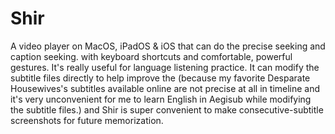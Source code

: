 # Shir
A video player on MacOS, iPadOS &amp; iOS that can do the precise seeking and caption seeking. 
with keyboard shortcuts and comfortable, powerful gestures.
It's really useful for language listening practice.
It can modify the subtitle files directly to help improve the (because my favorite Desparate Housewives's subtitles available online are not precise at all in timeline and it's very unconvenient for me to learn English in Aegisub while modifying the subtitle files.)
and Shir is super convenient to make consecutive-subtitle screenshots for future memorization.
